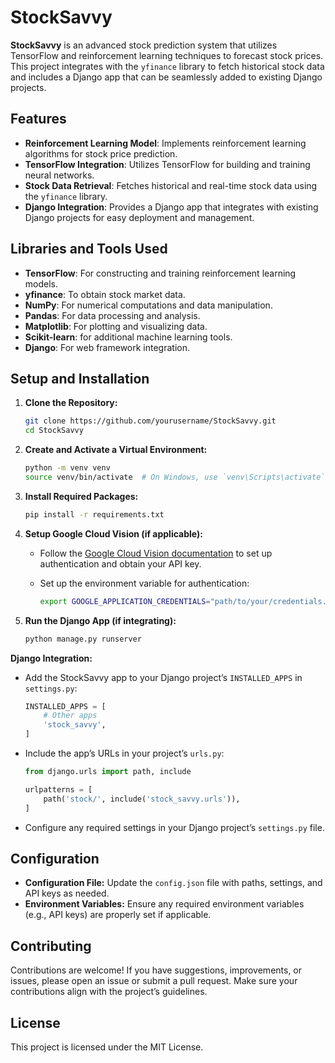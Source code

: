 # StockSavvy

**StockSavvy** is an advanced stock prediction system that utilizes TensorFlow and reinforcement learning techniques to forecast stock prices. This project integrates with the `yfinance` library to fetch historical stock data and includes a Django app that can be seamlessly added to existing Django projects.

## Features

- **Reinforcement Learning Model**: Implements reinforcement learning algorithms for stock price prediction.
- **TensorFlow Integration**: Utilizes TensorFlow for building and training neural networks.
- **Stock Data Retrieval**: Fetches historical and real-time stock data using the `yfinance` library.
- **Django Integration**: Provides a Django app that integrates with existing Django projects for easy deployment and management.

## Libraries and Tools Used

- **TensorFlow**: For constructing and training reinforcement learning models.
- **yfinance**: To obtain stock market data.
- **NumPy**: For numerical computations and data manipulation.
- **Pandas**: For data processing and analysis.
- **Matplotlib**: For plotting and visualizing data.
- **Scikit-learn**: for additional machine learning tools.
- **Django**: For web framework integration.

## Setup and Installation

1. **Clone the Repository:**

    ```bash
    git clone https://github.com/yourusername/StockSavvy.git
    cd StockSavvy
    ```

2. **Create and Activate a Virtual Environment:**

    ```bash
    python -m venv venv
    source venv/bin/activate  # On Windows, use `venv\Scripts\activate`
    ```

3. **Install Required Packages:**

    ```bash
    pip install -r requirements.txt
    ```

4. **Setup Google Cloud Vision (if applicable):**
   - Follow the [Google Cloud Vision documentation](https://cloud.google.com/vision/docs/quickstart) to set up authentication and obtain your API key.
   - Set up the environment variable for authentication:

     ```bash
     export GOOGLE_APPLICATION_CREDENTIALS="path/to/your/credentials.json"
     ```

5. **Run the Django App (if integrating):**

    ```bash
    python manage.py runserver
    ```



 **Django Integration:**

   - Add the StockSavvy app to your Django project’s `INSTALLED_APPS` in `settings.py`:

     ```python
     INSTALLED_APPS = [
         # Other apps
         'stock_savvy',
     ]
     ```

   - Include the app’s URLs in your project’s `urls.py`:

     ```python
     from django.urls import path, include

     urlpatterns = [
         path('stock/', include('stock_savvy.urls')),
     ]
     ```

   - Configure any required settings in your Django project’s `settings.py` file.

## Configuration

- **Configuration File:** Update the `config.json` file with paths, settings, and API keys as needed.
- **Environment Variables:** Ensure any required environment variables (e.g., API keys) are properly set if applicable.

## Contributing

Contributions are welcome! If you have suggestions, improvements, or issues, please open an issue or submit a pull request. Make sure your contributions align with the project’s guidelines.

## License

This project is licensed under the MIT License. 


